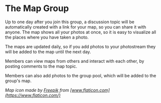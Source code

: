 # The Map Group

Up to one day after you join this group, a discussion topic will be automatically created with a link for your map, so you can share it with anyone. The map shows all your photos at once, so it is easy to visualize all the places where you have taken a photo.

The maps are updated daily, so if you add photos to your photostream they will be added to the map until the next day.

Members can view maps from others and interact with each other, by posting comments to the map topic.

Members can also add photos to the group pool, which will be added to the group's map.

_Map icon made by [Freepik](https://www.flaticon.com/authors/freepik) from [www.flaticon.com](https://www.flaticon.com/)_
